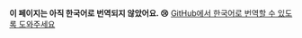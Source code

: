 <div class="bd-callout bd-callout-info">
    <b>이 페이지는 아직 한국어로 번역되지 않았어요. 😢</b>
    <a href="https://github.com/arumduri/bootstrap" target="_blank">GitHub에서 한국어로 번역할 수 있도록 도와주세요</a>
</div>